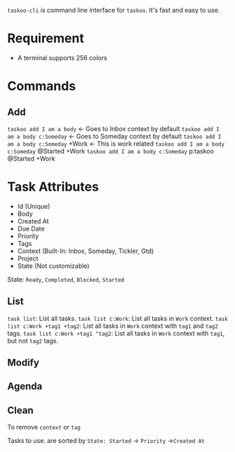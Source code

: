 `taskoo-cli` is command line interface for `taskoo`. It's fast and easy
to use.

# Requirement
* A terminal supports 256 colors


# Commands
## Add
`taskoo add I am a body` <- Goes to Inbox context by default
`taskoo add I am a body c:Someday` <- Goes to Someday context by default
`taskoo add I am a body c:Someday` +Work <- This is work related
`taskoo add I am a body c:Someday` @Started +Work
`taskoo add I am a body c:Someday` p:taskoo @Started +Work

# Task Attributes
 - Id (Unique)
 - Body
 - Created At
 - Due Date
 - Priority
 - Tags
 - Context (Built-In: Inbox, Someday, Tickler, Gtd)
 - Project
 - State (Not customizable)

State: `Ready`, `Completed`, `Blocked`, `Started`

## List
`task list`: List all tasks.
`task list c:Work`: List all tasks in `Work` context.
`task list c:Work +tag1 +tag2`: List all tasks in `Work` context with `tag1` and `tag2` tags.
`task list c:Work +tag1 ^tag2`: List all tasks in `Work` context with `tag1`, but not `tag2` tags.

## Modify

## Agenda

## Clean
To remove `context` or `tag`

Tasks to use. are sorted by `State: Started` -> `Priority` ->`Created At`
